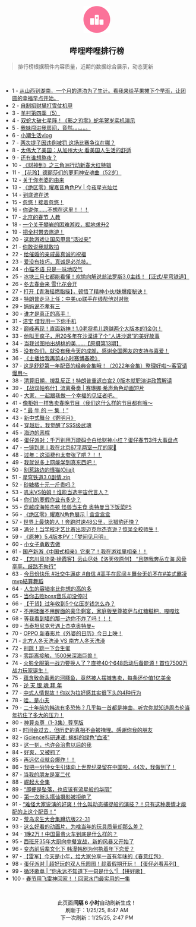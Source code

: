 <div align="center">
    <img src="./assets/icon_rank.png" alt="logo" />
    <h2>哔哩哔哩排行榜</h>
</div>

> 排行榜根据稿件内容质量，近期的数据综合展示，动态更新

<br />

<ul><li><span>1 - <a href=https://www.bilibili.com/BV13uf8YxEDV target=_blank>从山西到湖南，一个月的漂泊为了生计。看我来给苹果摊下个早班，让团圆的幸福早点开始。</a></span></li><li><span>2 - <a href=https://www.bilibili.com/BV1pEwvevEYU target=_blank>自制招财猫打雪仗机甲</a></span></li><li><span>3 - <a href=https://www.bilibili.com/BV1v7fLYXETB target=_blank>羊村第四季（5）</a></span></li><li><span>4 - <a href=https://www.bilibili.com/BV1UpwaeNESx target=_blank>双蛇大破七星阵！《影之刃零》蛇年贺岁实机演示</a></span></li><li><span>5 - <a href=https://www.bilibili.com/BV13bfbYXE4N target=_blank>我妹闯进我房间，竟然。。。。。。</a></span></li><li><span>6 - <a href=https://www.bilibili.com/BV1bDftYUEEm target=_blank>小潮生活vlog</a></span></li><li><span>7 - <a href=https://www.bilibili.com/BV1JXf7YqENB target=_blank>两次提子因违例被罚&nbsp;这场比赛争议在哪？</a></span></li><li><span>8 - <a href=https://www.bilibili.com/BV1w2fbY3EnC target=_blank>太伟大了美国：从加州大火&nbsp;看美国人生活的舒适</a></span></li><li><span>9 - <a href=https://www.bilibili.com/BV1ZofhY3EbR target=_blank>还有谁想熬夜？</a></span></li><li><span>10 - <a href=https://www.bilibili.com/BV1Fsf5YFEdt target=_blank>《财神到》之三角洲行动新春大红特辑</a></span></li><li><span>11 - <a href=https://www.bilibili.com/BV1fKfiYDEn7 target=_blank>【花玲】德丽莎们的萝莉神安魂曲（52岁）</a></span></li><li><span>12 - <a href=https://www.bilibili.com/BV1pefVYPEQZ target=_blank>关于你老婆的由来</a></span></li><li><span>13 - <a href=https://www.bilibili.com/BV1wEwYeoEDy target=_blank>《绝区零》耀嘉音角色PV&nbsp;|&nbsp;今夜星光灿烂</a></span></li><li><span>14 - <a href=https://www.bilibili.com/BV17Dwee9E9Q target=_blank>到底谁在送</a></span></li><li><span>15 - <a href=https://www.bilibili.com/BV1J9fhY5EhW target=_blank>忽悠！接着忽悠！</a></span></li><li><span>16 - <a href=https://www.bilibili.com/BV1zdw6eyExk target=_blank>你说你……不想在这里！！！</a></span></li><li><span>17 - <a href=https://www.bilibili.com/BV1XUwze8ERW target=_blank>北京的春节&nbsp;人教</a></span></li><li><span>18 - <a href=https://www.bilibili.com/BV1KpfaYsEhx target=_blank>一个关于攀岩的困难游戏，掘地求升2</a></span></li><li><span>19 - <a href=https://www.bilibili.com/BV1n6waeXEgG target=_blank>把全村带去旅游！</a></span></li><li><span>20 - <a href=https://www.bilibili.com/BV1GKfnYiEfd target=_blank>这款游戏让国风甲胄“活过来”</a></span></li><li><span>21 - <a href=https://www.bilibili.com/BV1dFf8YhEjD target=_blank>你敢说我就敢拍</a></span></li><li><span>22 - <a href=https://www.bilibili.com/BV1QAftYDEWP target=_blank>给催婚的亲戚最真诚的祝福</a></span></li><li><span>23 - <a href=https://www.bilibili.com/BV19iwYe5Eym target=_blank>爱没有技巧，真诚是必杀技。</a></span></li><li><span>24 - <a href=https://www.bilibili.com/BV1JCfiY4Edz target=_blank>小猫不语&nbsp;只是一味地叹气</a></span></li><li><span>25 - <a href=https://www.bilibili.com/BV1VxfhYYEGi target=_blank>冰块三月七都能看懂！欢愉向解说翁法罗斯3.0主线！【泛式/星穹铁道】</a></span></li><li><span>26 - <a href=https://www.bilibili.com/BV18HfVYGExS target=_blank>冬去春会来&nbsp;雪化花会开</a></span></li><li><span>27 - <a href=https://www.bilibili.com/BV1Z4wYenEGB target=_blank>打开【青海摇燃脂操】，顿悟了精神小伙/妹爆瘦秘诀！</a></span></li><li><span>28 - <a href=https://www.bilibili.com/BV1hUf8YZEtm target=_blank>特朗普走马上任：中美up联手在线帮他对对账</a></span></li><li><span>29 - <a href=https://www.bilibili.com/BV1ESf4YhEHt target=_blank>妈妈说不孝有三</a></span></li><li><span>30 - <a href=https://www.bilibili.com/BV19HfBYEEKi target=_blank>谁才是真正的高手！</a></span></li><li><span>31 - <a href=https://www.bilibili.com/BV1fcwneSEjt target=_blank>洁宝&nbsp;借我用一下你手机</a></span></li><li><span>32 - <a href=https://www.bilibili.com/BV1iXfiYJEF5 target=_blank>巅峰再现！直面新神！1.0老将希儿跨越两个大版本的1金0t！</a></span></li><li><span>33 - <a href=https://www.bilibili.com/BV1cjwhenE9t target=_blank>他叫王疯子，用20多年在沙漠讲了个“人进沙退”的美好故事</a></span></li><li><span>34 - <a href=https://www.bilibili.com/BV1PQwHevEkX target=_blank>当我试图拍出胡桃的美……【原摄第13期】</a></span></li><li><span>35 - <a href=https://www.bilibili.com/BV1xbfVYqEEP target=_blank>没有你们，就没有我今天的成就，感谢全国网友的支持与喜爱！</a></span></li><li><span>36 - <a href=https://www.bilibili.com/BV1dgwaeVE2c target=_blank>《主播给我再剪4小时赛博春晚》</a></span></li><li><span>37 - <a href=https://www.bilibili.com/BV1TQwYeNE8j target=_blank>这是舒舒第一年配音的经典合集哦！（2022年合集）整理好啦～客官请慢用～</a></span></li><li><span>38 - <a href=https://www.bilibili.com/BV1ACfbYVEwm target=_blank>清算旧朝，拨乱反正！特朗普重返白宫2.0版本就职演讲政策解读</a></span></li><li><span>39 - <a href=https://www.bilibili.com/BV1q3cteAEXK target=_blank>【战双帕弥什】流离叠奏&nbsp;|&nbsp;赛琳娜·希声角色动画短片</a></span></li><li><span>40 - <a href=https://www.bilibili.com/BV1ArfbYyESz target=_blank>大家，一起跟我做一个幸福的见证者吧。</a></span></li><li><span>41 - <a href=https://www.bilibili.com/BV1YTf8YoEsr target=_blank>像柜姐一样售卖春晚节目（我们这什么样的节目都有哦～</a></span></li><li><span>42 - <a href=https://www.bilibili.com/BV1LpfhYvEAE target=_blank>“&nbsp;最&nbsp;牛&nbsp;的&nbsp;一&nbsp;集&nbsp;！”</a></span></li><li><span>43 - <a href=https://www.bilibili.com/BV1ocfaYBEo8 target=_blank>新中式舞台《寄明月》</a></span></li><li><span>44 - <a href=https://www.bilibili.com/BV1mLftYkEPA target=_blank>穿越后，我觉醒了SSS级武魂</a></span></li><li><span>45 - <a href=https://www.bilibili.com/BV1vYwYe7EGw target=_blank>海边的恶棍</a></span></li><li><span>46 - <a href=https://www.bilibili.com/BV1C4faYDENy target=_blank>蛋仔派对：千万别用万能码会白给财神小红？蛋仔春节3件大事盘点</a></span></li><li><span>47 - <a href=https://www.bilibili.com/BV1rDwbeEEzH target=_blank>一镜到底丨我在北京67平两室一厅的家🏡</a></span></li><li><span>48 - <a href=https://www.bilibili.com/BV1CxfaYHEo6 target=_blank>过年：这消费也太夸张了吧？！！</a></span></li><li><span>49 - <a href=https://www.bilibili.com/BV1SAwGejEeo target=_blank>我就说多上网能学到真东西吧！</a></span></li><li><span>50 - <a href=https://www.bilibili.com/BV1bZw8eYEo6 target=_blank>别惹路边的怪猫(Oiiai)</a></span></li><li><span>51 - <a href=https://www.bilibili.com/BV1iBf8YvEtq target=_blank>星穹铁道3.0剧情.zip</a></span></li><li><span>52 - <a href=https://www.bilibili.com/BV1Hvw8eEEZJ target=_blank>砂糖橘十元一斤贵吗？</a></span></li><li><span>53 - <a href=https://www.bilibili.com/BV1fWwYepE1V target=_blank>叽米VS帕姆！谁能当选宇宙代言人？</a></span></li><li><span>54 - <a href=https://www.bilibili.com/BV1ajfVY1EA9 target=_blank>你们的寒假作业有多少？</a></span></li><li><span>55 - <a href=https://www.bilibili.com/BV1Rff4YWE8E target=_blank>穿越成海帕杰顿&nbsp;怪兽当主食&nbsp;奥特曼当下饭菜P5</a></span></li><li><span>56 - <a href=https://www.bilibili.com/BV1Rdf4YxEJ9 target=_blank>《绝区零》耀嘉N角色展示&nbsp;|&nbsp;盒盒盒盒</a></span></li><li><span>57 - <a href=https://www.bilibili.com/BV1LhwYeUEex target=_blank>世界上最快的人！奔跑时速48公里，比猎豹还快？</a></span></li><li><span>58 - <a href=https://www.bilibili.com/BV1EmrSYJE3F target=_blank>满分！当学校才艺比赛出现迈克尔杰克逊？惊呆全校师生！</a></span></li><li><span>59 - <a href=https://www.bilibili.com/BV1SXfEYxE6P target=_blank>《原神》5.4版本PV：「梦间见月明」</a></span></li><li><span>60 - <a href=https://www.bilibili.com/BV1eQw8eqEP6 target=_blank>小女子勇敢去做</a></span></li><li><span>61 - <a href=https://www.bilibili.com/BV19YwheBE4h target=_blank>国产新游《中国式相亲》它来了！我在游戏里相亲！！</a></span></li><li><span>62 - <a href=https://www.bilibili.com/BV1Y5wae6EEb target=_blank>【忘川风华录·徐霞客】云山尽处【洛天依原创】&nbsp;“且随我奔岳立海&nbsp;风骨亭亭，歧路不拘行”</a></span></li><li><span>63 - <a href=https://www.bilibili.com/BV1EGfbYeERb target=_blank>今日份快乐&nbsp;#社交牛逼症&nbsp;#自信&nbsp;#高手在民间＃舞台无処不在#美式霸凌mvp結算舞蹈</a></span></li><li><span>64 - <a href=https://www.bilibili.com/BV1mPwMeFEPX target=_blank>人生的容错率比你想的高的多</a></span></li><li><span>65 - <a href=https://www.bilibili.com/BV1RVfVYmExh target=_blank>当你击败boss音乐却没停时</a></span></li><li><span>66 - <a href=https://www.bilibili.com/BV1fXfbYKEFk target=_blank>【干货】过年收到5个亿压岁钱怎么办？</a></span></li><li><span>67 - <a href=https://www.bilibili.com/BV1iufVYnEjf target=_blank>不用揉面不用醒面的豪华剩宴，家庭版至尊披萨与红糖糍粑，嘎嘎炫</a></span></li><li><span>68 - <a href=https://www.bilibili.com/BV1LjfBYXEPx target=_blank>等我看到墙的那一边你不炸了吗！！！</a></span></li><li><span>69 - <a href=https://www.bilibili.com/BV1qtfxYdEGh target=_blank>当泰坦尼克号遇上杰克奥特曼~</a></span></li><li><span>70 - <a href=https://www.bilibili.com/BV1LJfbYfECM target=_blank>OPPO&nbsp;新春影片《外婆的日历》今日上映！</a></span></li><li><span>71 - <a href=https://www.bilibili.com/BV1QJfVYCEYV target=_blank>北方人冬天洗澡&nbsp;VS&nbsp;南方人冬天洗澡</a></span></li><li><span>72 - <a href=https://www.bilibili.com/BV1eDfaYNEEV target=_blank>别跳！跳一下会生蛋</a></span></li><li><span>73 - <a href=https://www.bilibili.com/BV12WfaYXEBo target=_blank>零距离接触，1500米深海巨兽！</a></span></li><li><span>74 - <a href=https://www.bilibili.com/BV19YfYYiE7T target=_blank>火影全服第一战力要换人了？直接40个648启动后备能源！首位7500万战力玩家诞生！</a></span></li><li><span>75 - <a href=https://www.bilibili.com/BV1kpfxYFEMh target=_blank>蕴含致命毒素的河豚鱼，竟然被人摆摊售卖，每条还价值1亿美金</a></span></li><li><span>76 - <a href=https://www.bilibili.com/BV1ZxwheVEFv target=_blank>逆&nbsp;天&nbsp;银&nbsp;魂&nbsp;拜&nbsp;年</a></span></li><li><span>77 - <a href=https://www.bilibili.com/BV1uBfhYsEFt target=_blank>中式人情世故！你以为拉好感其实很下头的4种行为</a></span></li><li><span>78 - <a href=https://www.bilibili.com/BV1ruwBeME5y target=_blank>哇，是小夫</a></span></li><li><span>79 - <a href=https://www.bilibili.com/BV1ynftYuEsM target=_blank>二十年前的韩流有多恐怖？几乎每一首都是神曲，听完你就知道周杰伦当年抗住了多大的压力！</a></span></li><li><span>80 - <a href=https://www.bilibili.com/BV1RxwbevEZx target=_blank>神算炎尊（1-3集）尊享版</a></span></li><li><span>81 - <a href=https://www.bilibili.com/BV1GQw8eqEjK target=_blank>时间会过去，但历史的真相不会被掩埋。感谢你我的朋友</a></span></li><li><span>82 - <a href=https://www.bilibili.com/BV1sLwveqE2h target=_blank>iScience科研速递:&nbsp;蝌蚪的绿色&quot;血液&quot;</a></span></li><li><span>83 - <a href=https://www.bilibili.com/BV1awwWe2EbE target=_blank>这一刻，也许会治愈以后的我</a></span></li><li><span>84 - <a href=https://www.bilibili.com/BV1vifxYnE32 target=_blank>好爽，又被抓了</a></span></li><li><span>85 - <a href=https://www.bilibili.com/BV1tZf8YQE9r target=_blank>再远亿点就会爆炸！！</a></span></li><li><span>86 - <a href=https://www.bilibili.com/BV1E6waeXEoQ target=_blank>我把一分钟女生引体向上世界纪录留在中国啦，44次，我做到了！</a></span></li><li><span>87 - <a href=https://www.bilibili.com/BV11pfaYWE7G target=_blank>当我的朋友是富二代</a></span></li><li><span>88 - <a href=https://www.bilibili.com/BV1TPwhebEWn target=_blank>崛起大全集</a></span></li><li><span>89 - <a href=https://www.bilibili.com/BV1U2wce7Eu5 target=_blank>“即便是坠落，也应该有流星般的华丽”</a></span></li><li><span>90 - <a href=https://www.bilibili.com/BV12SfGYPE85 target=_blank>第一次街头搭讪摄影被拒绝了</a></span></li><li><span>91 - <a href=https://www.bilibili.com/BV17Wwhe1EGn target=_blank>“难怪大家说演的好爽！什么叫动态捕捉般的演技？！只有这种表情才能配的上这个配音！”</a></span></li><li><span>92 - <a href=https://www.bilibili.com/BV1jmw8egEcZ target=_blank>荒岛求生大合集蹲坑版22-31</a></span></li><li><span>93 - <a href=https://www.bilibili.com/BV1eLfVYjEYh target=_blank>这么好看的动画片，为啥当年的玩具质量却那么差？</a></span></li><li><span>94 - <a href=https://www.bilibili.com/BV1irf8YYE2o target=_blank>1晚2万！中国最贵火车到底是什么样的？</a></span></li><li><span>95 - <a href=https://www.bilibili.com/BV1rRwheWEUH target=_blank>西班牙35年大厨向中餐宣战，新的风暴又开始了</a></span></li><li><span>96 - <a href=https://www.bilibili.com/BV1S5faYfEne target=_blank>变态前后辈文化下&nbsp;韩漫韩剧为何执着年下恋爱？</a></span></li><li><span>97 - <a href=https://www.bilibili.com/BV175fbYAEHk target=_blank>【雷军】今天是小年，给大家分享一首有年味的《春意红包》</a></span></li><li><span>98 - <a href=https://www.bilibili.com/BV1tMfqYuEmY target=_blank>蛋仔派对&nbsp;|&nbsp;超好玩的双人乐园图！趁着假期开玩！【蛋仔必看系列】</a></span></li><li><span>99 - <a href=https://www.bilibili.com/BV1MvfbYUE8N target=_blank>循环歌单&nbsp;|&nbsp;“你永远不知道下一句是什么“|&nbsp;【拼好歌】</a></span></li><li><span>100 - <a href=https://www.bilibili.com/BV1d1faYBERH target=_blank>春节用飞雷神回家！！回家水门最实用的一集</a></span></li></ul>

<br />

<p align=center>此页面<strong>间隔 6 小时</strong>自动刷新生成！<br>刷新于：1/25/25, 8:47 AM<br>下一次刷新：1/25/25, 2:47 PM</p>
